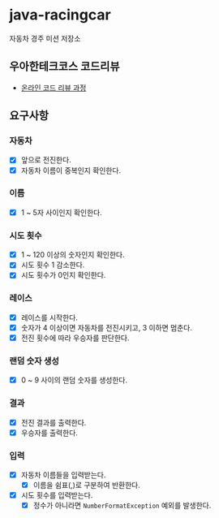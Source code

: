 # java-racingcar

자동차 경주 미션 저장소

## 우아한테크코스 코드리뷰

- [온라인 코드 리뷰 과정](https://github.com/woowacourse/woowacourse-docs/blob/master/maincourse/README.md)

## 요구사항
### 자동차
- [x] 앞으로 전진한다.
- [x] 자동차 이름이 중복인지 확인한다.

### 이름
- [x] 1 ~ 5자 사이인지 확인한다.

### 시도 횟수
- [x] 1 ~ 120 이상의 숫자인지 확인한다.
- [x] 시도 횟수 1 감소한다.
- [x] 시도 횟수가 0인지 확인한다.

### 레이스
- [x] 레이스를 시작한다.
- [x] 숫자가 4 이상이면 자동차를 전진시키고, 3 이하면 멈춘다.
- [x] 전진 횟수에 따라 우승자를 판단한다.

### 랜덤 숫자 생성
- [x] 0 ~ 9 사이의 랜덤 숫자를 생성한다.

### 결과
- [x] 전진 결과를 출력한다.
- [x] 우승자를 출력한다.

### 입력
- [x] 자동차 이름들을 입력받는다.
  - [x] 이름을 쉼표(,)로 구분하여 반환한다.
- [x] 시도 횟수를 입력받는다.
  - [x] 정수가 아니라면 `NumberFormatException` 예외를 발생한다.